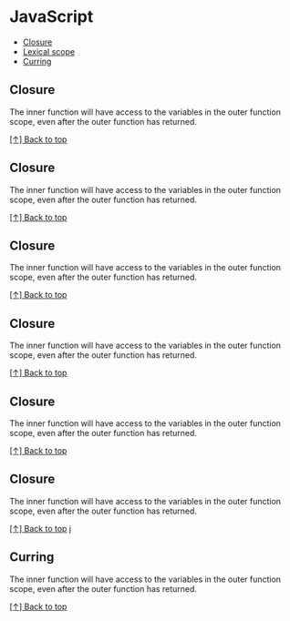# JavaScript

* [Closure](#closure)
* [Lexical scope](#lexical-scope)
* [Curring](#curring)

## Closure  
  The inner function will have access to the variables in the outer function scope, even after the outer function has returned.

[[↑] Back to top](#JavaScript)

## Closure  
  The inner function will have access to the variables in the outer function scope, even after the outer function has returned.

[[↑] Back to top](#JavaScript)

## Closure  
  The inner function will have access to the variables in the outer function scope, even after the outer function has returned.

[[↑] Back to top](#JavaScript)

## Closure  
  The inner function will have access to the variables in the outer function scope, even after the outer function has returned.

[[↑] Back to top](#JavaScript)

## Closure  
  The inner function will have access to the variables in the outer function scope, even after the outer function has returned.

[[↑] Back to top](#JavaScript)

## Closure  
  The inner function will have access to the variables in the outer function scope, even after the outer function has returned.

[[↑] Back to top](#JavaScript)
j
## Curring
  The inner function will have access to the variables in the outer function scope, even after the outer function has returned.

[[↑] Back to top](#JavaScript)
